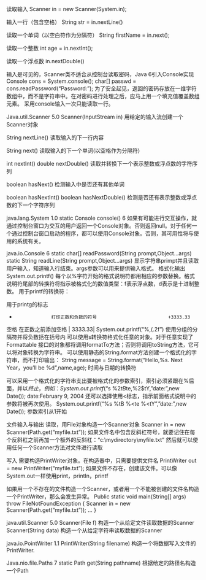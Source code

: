 读取输入
Scanner in = new Scanner(System.in);

输入一行（包含空格）
String str = in.nextLine()

读取一个单词（以空白符作为分隔符）
String firstName = in.next();

读取一个整数
int age = in.nextInt();

读取一个浮点数 in.nextDouble()

输入是可见的，Scanner类不适合从控制台读取密码，Java 6引入Console实现
Console cons = System.console();
char[] passwd = cons.readPassword(“Password:”);
为了安全起见，返回的密码存放在一维字符数组中，而不是字符串中。在对密码进行处理之后，应马上用一个填充值覆盖数组元素。
采用console输入一次只能读取一行。

Java.util.Scanner 5.0
Scanner(InputStream in)
用给定的输入流创建一个Scanner对象

String nextLine()
读取输入的下一行内容

String next()
读取输入的下一个单词(以空格作为分隔符)

int nextInt()
double nextDouble()
读取并转换下一个表示整数或浮点数的字符序列

boolean hasNext()
检测输入中是否还有其他单词

boolean hasNextInt()
boolean hasNextDouble()
检测是否还有表示整数或浮点数的下一个字符序列

java.lang.System 1.0
static Console console() 6
如果有可能进行交互操作，就通过控制台窗口为交互的用户返回一个Console对象。否则返回null。对于任何一个通过控制台窗口启动的程序，都可以使用Console对象。否则，其可用性将与使用的系统有关。

java.io.Console 6
static char[] readPassword(String prompt,Object…args)
static String readLine(String prompt,Object…args)
显示字符串primpt并且读取用户输入，知道输入行结束。args参数可以用来提供输入格式。
格式化输出
System.out.printf()
每个以%字符开始的格式说明符都用相应的参数替换。格式说明符尾部的转换符将指示被格式化的数值类型：f表示浮点数，d表示是十进制整数。
用于printf的转换符：


用于printg的标志

 + 					打印正数和负数的符号 							+3333.33
 空格 				在正数之前添加空格								| 3333.33|
System.out.printf(“%,(.2f”) 使用分组的分隔符并将负数括在括号内
可以使用s转换符格式化任意的对象。对于任意实现了Formattable 接口的对象都将调用formatTo方法；否则将调用toString方法，它可以将对象转换为字符串。
可以使用静态的String.format方法创建一个格式化的字符串，而不打印输出：
String message = String.format(“Hello,%s. Next Year，you’ll be %d”,name,age);
时间与日期的转换符


可以采用一个格式化的字符串支出要被格式化的参数索引，索引必须紧跟在%后面，并以$终止，例如：
System.out.printf(“%1$s %2$tB %2$te,%2$tY,”date:”,new Date());
date:February 9, 2004
还可以选择使用<标志，指示前面格式说明中的参数将被再次使用。
System.out.printf(“%s %tB %<te %<tY”,”date:”,new Date());
参数索引从1开始

文件输入与输出
读取，用File对象构造一个Scanner对象
Scanner in = new Scanner(Path.get(“myfile.txt”));
如果文件名中包含反斜杠符号，就要记住在每个反斜杠之前再加一个额外的反斜杠：“c:\\mydirectory\\myfile.txt”
然后就可以使用任何一个Scanner方法对文件进行读取

写入 需要构造PrintWriter对象。在构造器中，只需要提供文件名
PrintWriter out = new PrintWriter(“myfile.txt”);
如果文件不存在，创建该文件。可以像System.out一样使用print，println，printf

如果用一个不存在的文件构造一个Scanner，或者用一个不能被创建的文件名构造一个PrintWriter，那么会发生异常。
Public static void main(String[] args) throw FileNotFoundException
{
	Scanner in = new Scanner(Path.get(“myfile.txt”));
	…
}

java.util.Scanner 5.0
Scanner(File f)
构造一个从给定文件读取数据的Scanner
Scanner(String data)
构造一个从给定字符串读取数据的Scanner

java.io.PointWriter 1.1
PrintWriter(String filename)
构造一个将数据写入文件的PrintWriter.

Java.nio.file.Paths 7
static Path get(String pathname)
根据给定的路径名构造一个Path
